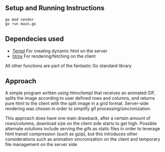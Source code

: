 ## Setup and Running Instructions

```
go mod vendor
go run main.go
```

## Dependecies used
- [Templ](https://github.com/a-h/templ) For creating dynamic html on the server
- [htmx](https://htmx.org/) For rendering/fetching on the client


All other functions are part of the fantastic Go standard library

## Approach

A simple program written using htmx/templ that receives an animated GIF, splits the image according to user defined rows and columns, and
returns pure html to the client with the split image in a grid format. Server-side rendering was chosen in order to simplify 
gif processing/sincronization. 

This approach does have one main drawback, after a certain amount of rows/columns, download size on the client side starts to get high.
Possible alternate solutions include serving the gifs as static files in order to leverage html transit compression (such as gzip), but this introduces
other considerations such as animation sincronization on the client and temporary file management on the server side
